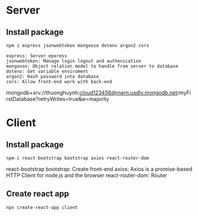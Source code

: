 # Server
## Install package
```
npm i express jsonwebtoken mongoose dotenv argon2 cors
```
```
express: Server epxress
jsonwebtoken: Manage login logout and authenication
mongoose: Object relation model to handle from server to database
dotenv: Get variable enviroment
argon2: Hash password into database
cors: Allow front-end work with back-end
```
mongodb+srv://thuonghuynh:cloud123456@mern.usdlv.mongodb.net/myFirstDatabase?retryWrites=true&w=majority

# Client
## Install package
```
npm i react-bootstrap bootstrap axios react-router-dom
```
react-bootstrap bootstrap: Create front-end
axios: Axios is a promise-based HTTP Client for node.js and the browser
react-router-dom: Router

## Create react app
```
npx create-react-app client
```

